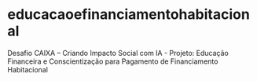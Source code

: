 # educacaoefinanciamentohabitacional
Desafio CAIXA – Criando Impacto Social com IA - Projeto: Educação Financeira e Conscientização para Pagamento de Financiamento Habitacional
